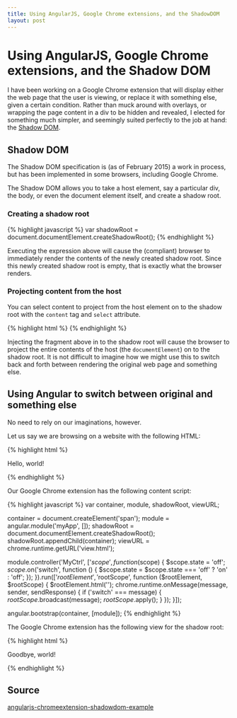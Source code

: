 ```yaml
---
title: Using AngularJS, Google Chrome extensions, and the ShadowDOM
layout: post
---
```


# Using AngularJS, Google Chrome extensions, and the Shadow DOM

I have been working on a Google Chrome extension that will display either
the web page that the user is viewing, or replace it with something else, given
a certain condition. Rather than muck around with overlays, or wrapping the page
content in a div to be hidden and revealed, I elected for something much
simpler, and seemingly suited perfectly to the job at hand: the [Shadow
DOM](http://www.w3.org/TR/shadow-dom/).

## Shadow DOM

The Shadow DOM specification is (as of February 2015) a work in process, but has
been implemented in some browsers, including Google Chrome.

The Shadow DOM allows you to take a host element, say a particular div, the body,
or even the document element itself, and create a shadow root.

### Creating a shadow root

{% highlight javascript %}
var shadowRoot = document.documentElement.createShadowRoot();
{% endhighlight %}

Executing the expression above will cause the (compliant) browser to immediately
render the contents of the newly created shadow root. Since this newly
created shadow root is empty, that is exactly what the browser renders.

### Projecting content from the host

You can select content to project from the host element on to the shadow root
with the `content` tag and `select` attribute.

{% highlight html %}
<content select='*'></content>
{% endhighlight %}

Injecting the fragment above in to the shadow root will cause the browser to
project the entire contents of the host (the `documentElement`) on to the
shadow root. It is not difficult to imagine how we might use this to
switch back and forth between rendering the original web page and
something else.

## Using Angular to switch between original and something else

No need to rely on our imaginations, however.

Let us say we are browsing on a website with the following HTML:

{% highlight html %}
<!DOCTYPE html>
<html>
<body>
    <p>Hello, world!</p>
</body>
</html>
{% endhighlight %}

Our Google Chrome extension has the following content script:

{% highlight javascript %}
var container, module, shadowRoot, viewURL;

container = document.createElement('span');
module = angular.module('myApp', []);
shadowRoot = document.documentElement.createShadowRoot();
shadowRoot.appendChild(container);
viewURL = chrome.runtime.getURL('view.html');

module.controller('MyCtrl', ['$scope', function ($scope) {
    $scope.state = 'off';
    $scope.$on('switch', function () {
        $scope.state = $scope.state === 'off' ? 'on' : 'off';
    });
}).run(['$rootElement', '$rootScope', function ($rootElement, $rootScope) {
    $rootElement.html('<ng-include src="\'' + viewURL + ''\'" />');
    chrome.runtime.onMessage(message, sender, sendResponse) {
        if ('switch' === message) {
            $rootScope.$broadcast(message);
            $rootScope.$apply();
        }
    });
}]);

angular.bootstrap(container, [module]);
{% endhighlight %}

The Google Chrome extension has the following view for the shadow root:

{% highlight html %}
<span ng-controller="MyCtrl">
    <span ng-switch="switch">
        <span ng-switch-when="on">
            <p>Goodbye, world!</p>
        </span>
        <span ng-switch-when="off">
            <content select="*"></content>
        </span>
    </span>
</span>
{% endhighlight %}

## Source

[angularjs-chromeextension-shadowdom-example](https://github.com/maxenglander/angularjs-chromeextension-shadowdom-example)
